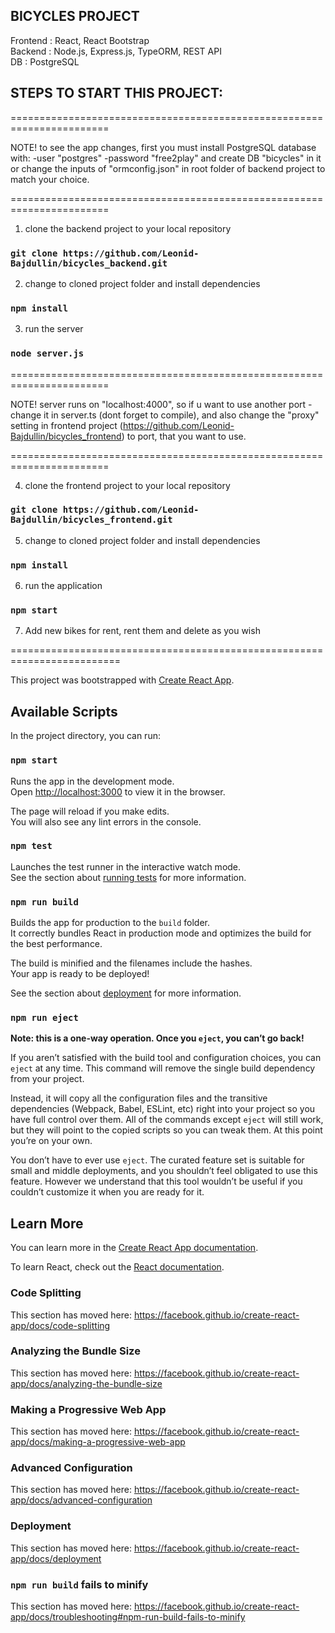 ## BICYCLES PROJECT

Frontend : React, React Bootstrap<br>
Backend : Node.js, Express.js, TypeORM, REST API<br>
DB : PostgreSQL<br>

## STEPS TO START THIS PROJECT:

=======================================================================

NOTE! to see the app changes, first you must install PostgreSQL database with:
-user "postgres"
-password "free2play"
and create DB "bicycles" in it
or
change the inputs of "ormconfig.json" in root folder of backend project to match your choice.

=======================================================================

1. clone the backend project to your local repository

### `git clone https://github.com/Leonid-Bajdullin/bicycles_backend.git`

2. change to cloned project folder and install dependencies

### `npm install`

3. run the server

### `node server.js`

=======================================================================

NOTE! server runs on "localhost:4000", so if u want to use another port - change it in server.ts (dont forget to compile), and also change the "proxy" setting in frontend project (https://github.com/Leonid-Bajdullin/bicycles_frontend) to port, that you want to use.

=======================================================================

4. clone the frontend project to your local repository

### `git clone https://github.com/Leonid-Bajdullin/bicycles_frontend.git`

5. change to cloned project folder and install dependencies

### `npm install`

6. run the application

### `npm start`

7. Add new bikes for rent, rent them and delete as you wish

=========================================================================

This project was bootstrapped with [Create React App](https://github.com/facebook/create-react-app).

## Available Scripts

In the project directory, you can run:

### `npm start`

Runs the app in the development mode.<br>
Open [http://localhost:3000](http://localhost:3000) to view it in the browser.

The page will reload if you make edits.<br>
You will also see any lint errors in the console.

### `npm test`

Launches the test runner in the interactive watch mode.<br>
See the section about [running tests](https://facebook.github.io/create-react-app/docs/running-tests) for more information.

### `npm run build`

Builds the app for production to the `build` folder.<br>
It correctly bundles React in production mode and optimizes the build for the best performance.

The build is minified and the filenames include the hashes.<br>
Your app is ready to be deployed!

See the section about [deployment](https://facebook.github.io/create-react-app/docs/deployment) for more information.

### `npm run eject`

**Note: this is a one-way operation. Once you `eject`, you can’t go back!**

If you aren’t satisfied with the build tool and configuration choices, you can `eject` at any time. This command will remove the single build dependency from your project.

Instead, it will copy all the configuration files and the transitive dependencies (Webpack, Babel, ESLint, etc) right into your project so you have full control over them. All of the commands except `eject` will still work, but they will point to the copied scripts so you can tweak them. At this point you’re on your own.

You don’t have to ever use `eject`. The curated feature set is suitable for small and middle deployments, and you shouldn’t feel obligated to use this feature. However we understand that this tool wouldn’t be useful if you couldn’t customize it when you are ready for it.

## Learn More

You can learn more in the [Create React App documentation](https://facebook.github.io/create-react-app/docs/getting-started).

To learn React, check out the [React documentation](https://reactjs.org/).

### Code Splitting

This section has moved here: https://facebook.github.io/create-react-app/docs/code-splitting

### Analyzing the Bundle Size

This section has moved here: https://facebook.github.io/create-react-app/docs/analyzing-the-bundle-size

### Making a Progressive Web App

This section has moved here: https://facebook.github.io/create-react-app/docs/making-a-progressive-web-app

### Advanced Configuration

This section has moved here: https://facebook.github.io/create-react-app/docs/advanced-configuration

### Deployment

This section has moved here: https://facebook.github.io/create-react-app/docs/deployment

### `npm run build` fails to minify

This section has moved here: https://facebook.github.io/create-react-app/docs/troubleshooting#npm-run-build-fails-to-minify

